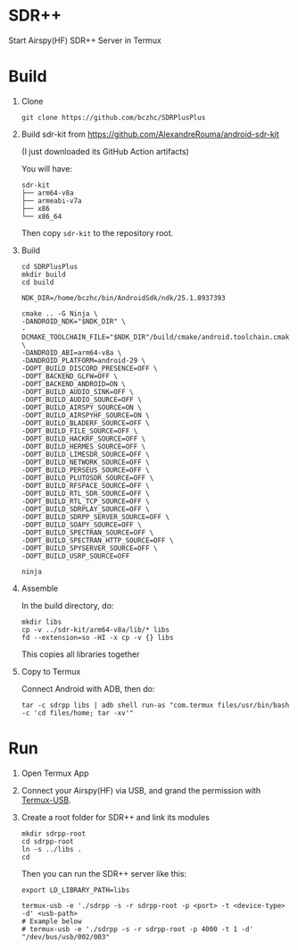 SDR++
===

Start Airspy(HF) SDR++ Server in Termux

# Build

1. Clone

   ```shell
   git clone https://github.com/bczhc/SDRPlusPlus
   ```
2. Build sdr-kit from https://github.com/AlexandreRouma/android-sdr-kit

   (I just downloaded its GitHub Action artifacts)

   You will have:
   ```console
   sdr-kit
   ├── arm64-v8a
   ├── armeabi-v7a
   ├── x86
   └── x86_64
   ```

   Then copy `sdr-kit` to the repository root.
3. Build

   ```shell
   cd SDRPlusPlus
   mkdir build
   cd build

   NDK_DIR=/home/bczhc/bin/AndroidSdk/ndk/25.1.8937393

   cmake .. -G Ninja \
   -DANDROID_NDK="$NDK_DIR" \
   -DCMAKE_TOOLCHAIN_FILE="$NDK_DIR"/build/cmake/android.toolchain.cmake \
   -DANDROID_ABI=arm64-v8a \
   -DANDROID_PLATFORM=android-29 \
   -DOPT_BUILD_DISCORD_PRESENCE=OFF \
   -DOPT_BACKEND_GLFW=OFF \
   -DOPT_BACKEND_ANDROID=ON \
   -DOPT_BUILD_AUDIO_SINK=OFF \
   -DOPT_BUILD_AUDIO_SOURCE=OFF \
   -DOPT_BUILD_AIRSPY_SOURCE=ON \
   -DOPT_BUILD_AIRSPYHF_SOURCE=ON \
   -DOPT_BUILD_BLADERF_SOURCE=OFF \
   -DOPT_BUILD_FILE_SOURCE=OFF \
   -DOPT_BUILD_HACKRF_SOURCE=OFF \
   -DOPT_BUILD_HERMES_SOURCE=OFF \
   -DOPT_BUILD_LIMESDR_SOURCE=OFF \
   -DOPT_BUILD_NETWORK_SOURCE=OFF \
   -DOPT_BUILD_PERSEUS_SOURCE=OFF \
   -DOPT_BUILD_PLUTOSDR_SOURCE=OFF \
   -DOPT_BUILD_RFSPACE_SOURCE=OFF \
   -DOPT_BUILD_RTL_SDR_SOURCE=OFF \
   -DOPT_BUILD_RTL_TCP_SOURCE=OFF \
   -DOPT_BUILD_SDRPLAY_SOURCE=OFF \
   -DOPT_BUILD_SDRPP_SERVER_SOURCE=OFF \
   -DOPT_BUILD_SOAPY_SOURCE=OFF \
   -DOPT_BUILD_SPECTRAN_SOURCE=OFF \
   -DOPT_BUILD_SPECTRAN_HTTP_SOURCE=OFF \
   -DOPT_BUILD_SPYSERVER_SOURCE=OFF \
   -DOPT_BUILD_USRP_SOURCE=OFF

   ninja
   ```
4. Assemble

   In the build directory, do:
   ```shell
   mkdir libs
   cp -v ../sdr-kit/arm64-v8a/lib/* libs
   fd --extension=so -HI -x cp -v {} libs
   ```
   This copies all libraries together

5. Copy to Termux

   Connect Android with ADB, then do:
   ```shell
   tar -c sdrpp libs | adb shell run-as "com.termux files/usr/bin/bash -c 'cd files/home; tar -xv'"
   ```

# Run

1. Open Termux App
2. Connect your Airspy(HF) via USB, and grand the permission
   with [Termux-USB](https://wiki.termux.com/wiki/Termux-usb).
3. Create a root folder for SDR++ and link its modules

   ```shell
   mkdir sdrpp-root
   cd sdrpp-root
   ln -s ../libs .
   cd
   ```

   Then you can run the SDR++ server like this:
   ```shell
   export LD_LIBRARY_PATH=libs
   
   termux-usb -e './sdrpp -s -r sdrpp-root -p <port> -t <device-type> -d' <usb-path>
   # Example below
   # termux-usb -e './sdrpp -s -r sdrpp-root -p 4000 -t 1 -d' "/dev/bus/usb/002/003"
   ```
